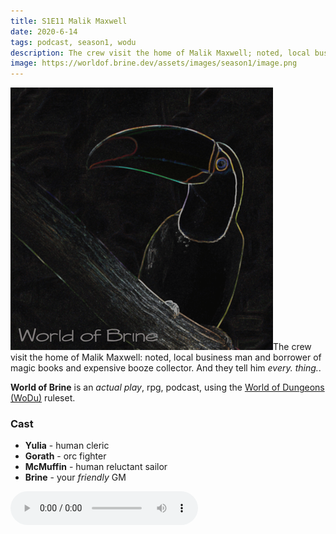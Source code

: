 ```yaml
---
title: S1E11 Malik Maxwell
date: 2020-6-14
tags: podcast, season1, wodu
description: The crew visit the home of Malik Maxwell; noted, local business man and borrower of magic books and expensive booze collector. And they tell him _every. thing.
image: https://worldof.brine.dev/assets/images/season1/image.png
---
```


![thumb](assets/images/season1/image.png)The crew visit the home of Malik Maxwell: noted, local business man and borrower of magic books and expensive booze collector. And they tell him _every. thing._.

**World of Brine** is an _actual play_, rpg, podcast, using the [World of Dungeons (WoDu)](http://www.onesevendesign.com/dw/world_of_dungeons_1979.pdf) ruleset.

<break>

### Cast
- **Yulia** - human cleric
- **Gorath** - orc fighter
- **McMuffin** - human reluctant sailor
- **Brine** - your _friendly_ GM

<audio controls src="https://archive.org/download/s1e9-cloud_city/s1e11-malik_maxwell.mp3"></audio>
